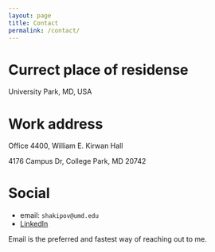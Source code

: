 ```yaml
---
layout: page
title: Contact
permalink: /contact/
---
```


# Currect place of residense
University Park, MD, USA

# Work address
Office 4400, William E. Kirwan Hall

4176 Campus Dr, College Park, MD 20742

# Social
- email: ```shakipov@umd.edu```
- [LinkedIn](https://www.linkedin.com/in/chromomons/)

Email is the preferred and fastest way of reaching out to me.